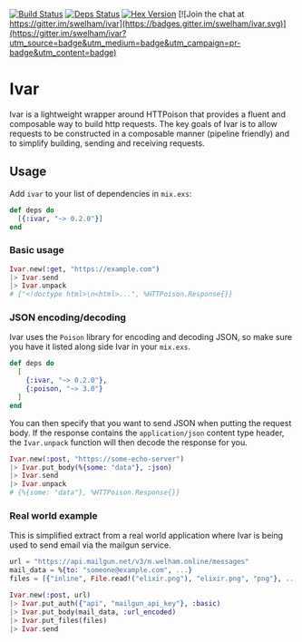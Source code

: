 [![Build Status](https://travis-ci.org/swelham/ivar.svg?branch=master)](https://travis-ci.org/swelham/ivar) [![Deps Status](https://beta.hexfaktor.org/badge/all/github/swelham/ivar.svg?branch=master)](https://beta.hexfaktor.org/github/swelham/ivar) [![Hex Version](https://img.shields.io/hexpm/v/ivar.svg)](https://hex.pm/packages/ivar) [![Join the chat at https://gitter.im/swelham/ivar](https://badges.gitter.im/swelham/ivar.svg)](https://gitter.im/swelham/ivar?utm_source=badge&utm_medium=badge&utm_campaign=pr-badge&utm_content=badge)

# Ivar

Ivar is a lightweight wrapper around HTTPoison that provides a fluent and composable way to build http requests.
The key goals of Ivar is to allow requests to be constructed in a composable manner (pipeline friendly) and to 
simplify building, sending and receiving requests.

## Usage

Add `ivar` to your list of dependencies in `mix.exs`:

```elixir
def deps do
  [{:ivar, "~> 0.2.0"}]
end
```

### Basic usage


```elixir
Ivar.new(:get, "https://example.com")
|> Ivar.send
|> Ivar.unpack
# {"<!doctype html>\n<html>...", %HTTPoison.Response{}}
```

### JSON encoding/decoding

Ivar uses the `Poison` library for encoding and decoding JSON, so make sure you
have it listed along side Ivar in your `mix.exs`.

```elixir
def deps do
  [
    {:ivar, "~> 0.2.0"},
    {:poison, "~> 3.0"}
  ]
end
```
You can then specify that you want to send JSON when putting the request body. If 
the response contains the `application/json` content type header, the `Ivar.unpack` 
function will then decode the response for you.

```elixir
Ivar.new(:post, "https://some-echo-server")
|> Ivar.put_body(%{some: "data"}, :json)
|> Ivar.send
|> Ivar.unpack
# {%{some: "data"}, %HTTPoison.Response{}}
```


### Real world example

This is simplified extract from a real world application where Ivar is being used to
send email via the mailgun service.

```elixir
url = "https://api.mailgun.net/v3/m.welham.online/messages"
mail_data = %{to: "someone@example.com", ...}
files = [{"inline", File.read!("elixir.png"), "elixir.png", "png"}, ...]

Ivar.new(:post, url)
|> Ivar.put_auth({"api", "mailgun_api_key"}, :basic)
|> Ivar.put_body(mail_data, :url_encoded)
|> Ivar.put_files(files)
|> Ivar.send
```
